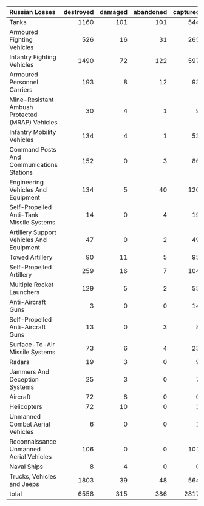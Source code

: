 | Russian Losses                                   |   destroyed |   damaged |   abandoned |   captured |   total |
|:-------------------------------------------------|------------:|----------:|------------:|-----------:|--------:|
| Tanks                                            |        1160 |       101 |         101 |        544 |    1906 |
| Armoured Fighting Vehicles                       |         526 |        16 |          31 |        265 |     838 |
| Infantry Fighting Vehicles                       |        1490 |        72 |         122 |        597 |    2281 |
| Armoured Personnel Carriers                      |         193 |         8 |          12 |         93 |     306 |
| Mine-Resistant Ambush Protected  (MRAP) Vehicles |          30 |         4 |           1 |          9 |      44 |
| Infantry Mobility Vehicles                       |         134 |         4 |           1 |         53 |     192 |
| Command Posts And Communications Stations        |         152 |         0 |           3 |         86 |     241 |
| Engineering Vehicles And Equipment               |         134 |         5 |          40 |        120 |     299 |
| Self-Propelled Anti-Tank Missile Systems         |          14 |         0 |           4 |         19 |      37 |
| Artillery Support Vehicles And Equipment         |          47 |         0 |           2 |         49 |      98 |
| Towed Artillery                                  |          90 |        11 |           5 |         95 |     201 |
| Self-Propelled Artillery                         |         259 |        16 |           7 |        104 |     386 |
| Multiple Rocket Launchers                        |         129 |         5 |           2 |         55 |     191 |
| Anti-Aircraft Guns                               |           3 |         0 |           0 |         14 |      17 |
| Self-Propelled Anti-Aircraft Guns                |          13 |         0 |           3 |          8 |      24 |
| Surface-To-Air Missile Systems                   |          73 |         6 |           4 |         23 |     106 |
| Radars                                           |          19 |         3 |           0 |          9 |      31 |
| Jammers And Deception Systems                    |          25 |         3 |           0 |          7 |      35 |
| Aircraft                                         |          72 |         8 |           0 |          0 |      80 |
| Helicopters                                      |          72 |        10 |           0 |          1 |      83 |
| Unmanned Combat Aerial Vehicles                  |           6 |         0 |           0 |          1 |       7 |
| Reconnaissance Unmanned Aerial Vehicles          |         106 |         0 |           0 |        101 |     207 |
| Naval Ships                                      |           8 |         4 |           0 |          0 |      12 |
| Trucks, Vehicles and Jeeps                       |        1803 |        39 |          48 |        564 |    2454 |
| total                                            |        6558 |       315 |         386 |       2817 |   10076 |